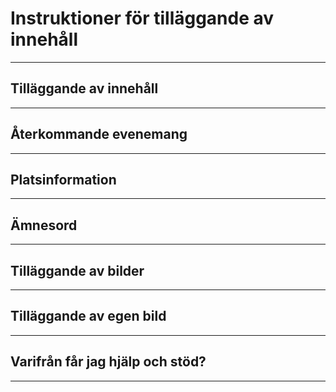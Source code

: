 
# Instruktioner för tilläggande av innehåll


-----

## Tilläggande av innehåll


-----

## Återkommande evenemang


-----

## Platsinformation


-----

## Ämnesord


-----

## Tilläggande av bilder


-----

## Tilläggande av egen bild


-----

## Varifrån får jag hjälp och stöd?


-----
